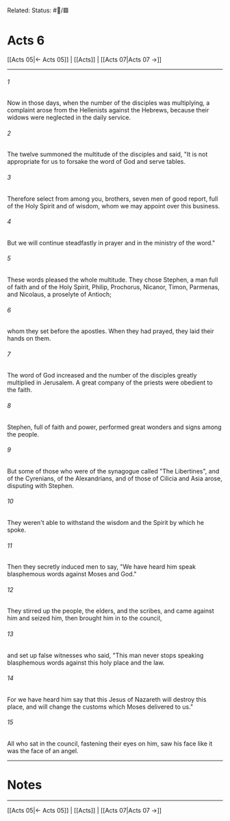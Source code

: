 Related:
Status: #📖/🟥
# Acts 6

[[Acts 05|← Acts 05]] | [[Acts]] | [[Acts 07|Acts 07 →]]
***



###### 1 
Now in those days, when the number of the disciples was multiplying, a complaint arose from the Hellenists against the Hebrews, because their widows were neglected in the daily service. 

###### 2 
The twelve summoned the multitude of the disciples and said, "It is not appropriate for us to forsake the word of God and serve tables. 

###### 3 
Therefore select from among you, brothers, seven men of good report, full of the Holy Spirit and of wisdom, whom we may appoint over this business. 

###### 4 
But we will continue steadfastly in prayer and in the ministry of the word." 

###### 5 
These words pleased the whole multitude. They chose Stephen, a man full of faith and of the Holy Spirit, Philip, Prochorus, Nicanor, Timon, Parmenas, and Nicolaus, a proselyte of Antioch; 

###### 6 
whom they set before the apostles. When they had prayed, they laid their hands on them. 

###### 7 
The word of God increased and the number of the disciples greatly multiplied in Jerusalem. A great company of the priests were obedient to the faith. 

###### 8 
Stephen, full of faith and power, performed great wonders and signs among the people. 

###### 9 
But some of those who were of the synagogue called "The Libertines", and of the Cyrenians, of the Alexandrians, and of those of Cilicia and Asia arose, disputing with Stephen. 

###### 10 
They weren't able to withstand the wisdom and the Spirit by which he spoke. 

###### 11 
Then they secretly induced men to say, "We have heard him speak blasphemous words against Moses and God." 

###### 12 
They stirred up the people, the elders, and the scribes, and came against him and seized him, then brought him in to the council, 

###### 13 
and set up false witnesses who said, "This man never stops speaking blasphemous words against this holy place and the law. 

###### 14 
For we have heard him say that this Jesus of Nazareth will destroy this place, and will change the customs which Moses delivered to us." 

###### 15 
All who sat in the council, fastening their eyes on him, saw his face like it was the face of an angel.

---
# Notes


***
[[Acts 05|← Acts 05]] | [[Acts]] | [[Acts 07|Acts 07 →]]
